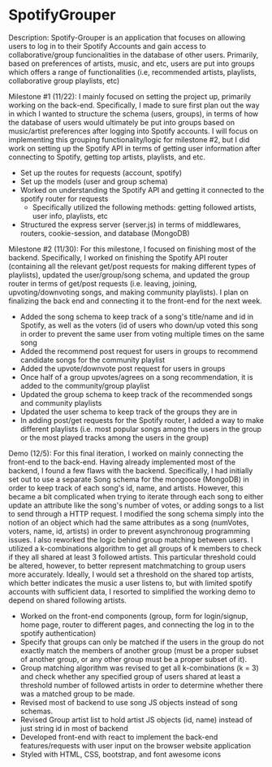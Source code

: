 # SpotifyGrouper

Description: Spotify-Grouper is an application that focuses on allowing users to log in to their Spotify Accounts and gain access to collaborative/group funcionalities in the database of other users. Primarily, based on preferences of artists, music, and etc, users are put into groups which offers a range of functionalities (i.e, recommended artists, playlists, collaborative group playlists, etc)

Milestone #1 (11/22):
I mainly focused on setting the project up, primarily working on the back-end. Specifically, I made to sure first plan out the way in which I wanted to structure the schema (users, groups), in terms of how the database of users would ultimately be put into groups based on music/artist preferences after logging into Spotify accounts. I will focus on implementing this grouping functionality/logic for milestone #2, but I did work on setting up the Spotify API in terms of getting user information after connecting to Spotify, getting top artists, playlists, and etc.
* Set up the routes for requests (account, spotify)
* Set up the models (user and group schema)
* Worked on understanding the Spotify API and getting it connected to the spotify router for requests
  * Specifically utilized the following methods: getting followed artists, user info, playlists, etc
* Structured the express server (server.js) in terms of middlewares, routers, cookie-session, and database (MongoDB)

Milestone #2 (11/30):
For this milestone, I focused on finishing most of the backend. Specifically, I worked on finishing the Spotify API router (containing all the relevant get/post requests for making different types of playlists), updated the user/group/song schema, and updated the group router in terms of get/post requests (i.e. leaving, joining, upvoting/downvoting songs, and making community playlists). I plan on finalizing the back end and connecting it to the front-end for the next week.
* Added the song schema to keep track of a song's title/name and id in Spotify, as well as the voters (id of users who down/up voted this song in order to prevent the same user from voting multiple times on the same song
* Added the recommend post request for users in groups to recommend candidate songs for the community playlist
* Added the upvote/downvote post request for users in groups 
 * Once half of a group upvotes/agrees on a song recommendation, it is added to the community/group playlist
* Updated the group schema to keep track of the recommended songs and community playlists
* Updated the user schema to keep track of the groups they are in
* In adding post/get requests for the Spotify router, I added a way to make different playlists (i.e. most popular songs among the users in the group or the most played tracks among the users in the group)

Demo (12/5):
For this final iteration, I worked on mainly connecting the front-end to the back-end. Having already implemented most of the backend, I found a few flaws with the backend. Specifically, I had initially set out to use a separate Song schema for the mongoose (MongoDB) in order to keep track of each song's id, name, and artists. However, this became a bit complicated when trying to iterate through each song to either update an attribute like the song's number of votes, or adding songs to a list to send through a HTTP request. I modified the song schema simply into the notion of an object which had the same attributes as a song (numVotes, voters, name, id, artists) in order to prevent asynchronoug programming issues. I also reworked the logic behind group matching between users. I utilized a k-combinations algorithm to get all groups of k members to check if they all shared at least 3 followed artists. This particular threshold could be altered, however, to better represent matchmatching to group users more accurately. Ideally, I would set a threshold on the shared top artists, which better indicates the music a user listens to, but with limited spotify accounts with sufficient data, I resorted to simplified the working demo to depend on shared following artists.
* Worked on the front-end components (group, form for login/signup, home page, router to different pages, and connecting the log in to the spotify authentication)
* Specify that groups can only be matched if the users in the group do not exactly match the members of another group (must be a proper subset of another group, or any other group must be a proper subset of it).
* Group matching algorithm was revised to get all k-combinations (k = 3) and check whether any specified group of users shared at least a threshold number of followed artists in order to determine whether there was a matched group to be made.
* Revised most of backend to use song JS objects instead of song schemas.
* Revised Group artist list to hold artist JS objects (id, name) instead of just string id in most of backend
* Developed front-end with react to implement the back-end features/requests with user input on the browser website application
* Styled with HTML, CSS, bootstrap, and font awesome icons
